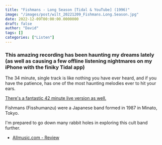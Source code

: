 ```yaml
---
title: "Fishmans - Long Season [Tidal & YouTube] (1996)"
image: "/images/post/wilt_20221209_Fishmans.Long.Season.jpg"
date: 2022-12-09T00:00:00.0000000
draft: false
author: "David"
tags: []
categories: ["Listen"]
---
```

### This amazing recording has been haunting my dreams lately (as well as causing a few offline listening nightmares on my iPhone with the finiky Tidal app)

 The 34 minute, single track is like nothing you have ever heard, and if you have the patience, has one of the most haunting melodies ever to hit your ears.

 [There's a fantastic 42 minute live version as well.](https://www.youtube.com/watch?v=pkQ4uLXuy-A)

 Fishmans (Fisshumanzu) were a Japanese band formed in 1987 in Minato, Tokyo.

 I'm prepared to go down many rabbit holes in exploring this cult band further.

-  [Allmusic.com - Review](https://www.allmusic.com/album/long-season-mw0002857649)